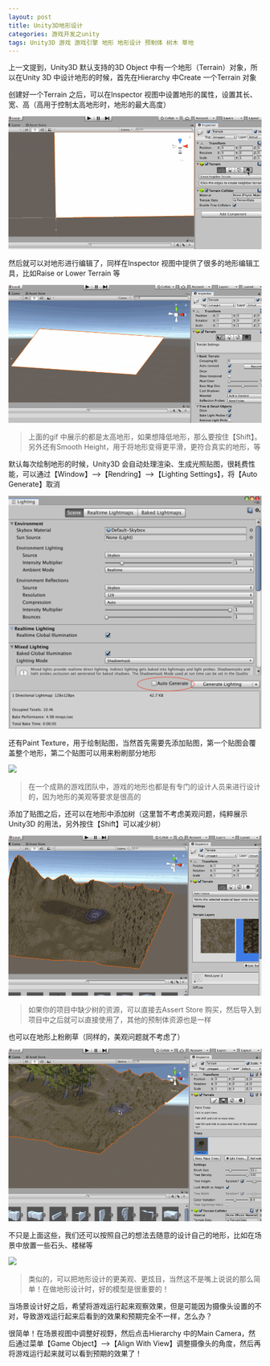 ```yaml
---
layout: post
title: Unity3D地形设计
categories: 游戏开发之unity
tags: Unity3D 游戏 游戏引擎 地形 地形设计 预制体 树木 草地 
---
```


上一文提到，Unity3D 默认支持的3D Object 中有一个地形（Terrain）对象，所以在Unity 3D 中设计地形的时候，首先在Hierarchy 中Create 一个Terrain 对象

创建好一个Terrain 之后，可以在Inspector 视图中设置地形的属性，设置其长、宽、高（高用于控制太高地形时，地形的最大高度）

![](../media/image/2019-06-01/03-01.gif)

然后就可以对地形进行编辑了，同样在Inspector 视图中提供了很多的地形编辑工具，比如Raise or Lower Terrain 等

![](../media/image/2019-06-01/03-02.gif)

>上面的gif 中展示的都是太高地形，如果想降低地形，那么要按住【Shift】。另外还有Smooth Height，用于将地形变得更平滑，更符合真实的地形，等

默认每次绘制地形的时候，Unity3D 会自动处理渲染、生成光照贴图，很耗费性能，可以通过【Window】-->【Rendring】-->【Lighting Settings】，将【Auto Generate】取消

![](../media/image/2019-06-01/03-03.png)

还有Paint Texture，用于绘制贴图，当然首先需要先添加贴图，第一个贴图会覆盖整个地形，第二个贴图可以用来粉刷部分地形

![](../media/image/2019-06-01/03-04.gif)

>在一个成熟的游戏团队中，游戏的地形也都是有专门的设计人员来进行设计的，因为地形的美观等要求是很高的

添加了贴图之后，还可以在地形中添加树（这里暂不考虑美观问题，纯粹展示Unity3D 的用法，另外按住【Shift】可以减少树）

![](../media/image/2019-06-01/03-05.gif)

>如果你的项目中缺少树的资源，可以直接去Assert Store 购买，然后导入到项目中之后就可以直接使用了，其他的预制体资源也是一样

也可以在地形上粉刷草（同样的，美观问题就不考虑了）

![](../media/image/2019-06-01/03-06.gif)

不只是上面这些，我们还可以按照自己的想法去随意的设计自己的地形，比如在场景中放置一些石头、楼梯等

![](../media/image/2019-06-01/03-07.gif)

>类似的，可以把地形设计的更美观、更炫目，当然这不是嘴上说说的那么简单！在做地形设计时，好的模型是很重要的！

当场景设计好之后，希望将游戏运行起来观察效果，但是可能因为摄像头设置的不对，导致游戏运行起来后看到的效果和预期完全不一样，怎么办？

很简单！在场景视图中调整好视野，然后点击Hierarchy 中的Main Camera，然后通过菜单【Game Object】-->【Align With View】调整摄像头的角度，然后再将游戏运行起来就可以看到预期的效果了！
